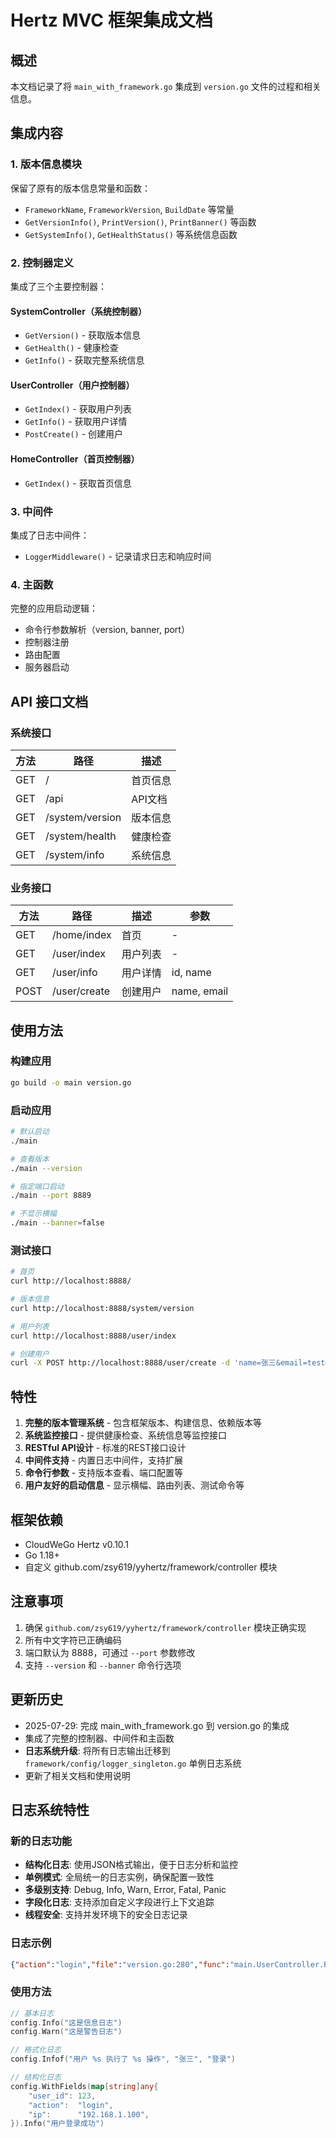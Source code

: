 # Hertz MVC 框架集成文档

## 概述

本文档记录了将 `main_with_framework.go` 集成到 `version.go` 文件的过程和相关信息。

## 集成内容

### 1. 版本信息模块

保留了原有的版本信息常量和函数：
- `FrameworkName`, `FrameworkVersion`, `BuildDate` 等常量
- `GetVersionInfo()`, `PrintVersion()`, `PrintBanner()` 等函数
- `GetSystemInfo()`, `GetHealthStatus()` 等系统信息函数

### 2. 控制器定义

集成了三个主要控制器：

#### SystemController（系统控制器）
- `GetVersion()` - 获取版本信息
- `GetHealth()` - 健康检查
- `GetInfo()` - 获取完整系统信息

#### UserController（用户控制器）
- `GetIndex()` - 获取用户列表
- `GetInfo()` - 获取用户详情
- `PostCreate()` - 创建用户

#### HomeController（首页控制器）
- `GetIndex()` - 获取首页信息

### 3. 中间件

集成了日志中间件：
- `LoggerMiddleware()` - 记录请求日志和响应时间

### 4. 主函数

完整的应用启动逻辑：
- 命令行参数解析（version, banner, port）
- 控制器注册
- 路由配置
- 服务器启动

## API 接口文档

### 系统接口

| 方法 | 路径 | 描述 |
|------|------|------|
| GET | / | 首页信息 |
| GET | /api | API文档 |
| GET | /system/version | 版本信息 |
| GET | /system/health | 健康检查 |
| GET | /system/info | 系统信息 |

### 业务接口

| 方法 | 路径 | 描述 | 参数 |
|------|------|------|------|
| GET | /home/index | 首页 | - |
| GET | /user/index | 用户列表 | - |
| GET | /user/info | 用户详情 | id, name |
| POST | /user/create | 创建用户 | name, email |

## 使用方法

### 构建应用

```bash
go build -o main version.go
```

### 启动应用

```bash
# 默认启动
./main

# 查看版本
./main --version

# 指定端口启动
./main --port 8889

# 不显示横幅
./main --banner=false
```

### 测试接口

```bash
# 首页
curl http://localhost:8888/

# 版本信息
curl http://localhost:8888/system/version

# 用户列表
curl http://localhost:8888/user/index

# 创建用户
curl -X POST http://localhost:8888/user/create -d 'name=张三&email=test@example.com'
```

## 特性

1. **完整的版本管理系统** - 包含框架版本、构建信息、依赖版本等
2. **系统监控接口** - 提供健康检查、系统信息等监控接口
3. **RESTful API设计** - 标准的REST接口设计
4. **中间件支持** - 内置日志中间件，支持扩展
5. **命令行参数** - 支持版本查看、端口配置等
6. **用户友好的启动信息** - 显示横幅、路由列表、测试命令等

## 框架依赖

- CloudWeGo Hertz v0.10.1
- Go 1.18+
- 自定义 github.com/zsy619/yyhertz/framework/controller 模块

## 注意事项

1. 确保 `github.com/zsy619/yyhertz/framework/controller` 模块正确实现
2. 所有中文字符已正确编码
3. 端口默认为 8888，可通过 `--port` 参数修改
4. 支持 `--version` 和 `--banner` 命令行选项

## 更新历史

- 2025-07-29: 完成 main_with_framework.go 到 version.go 的集成
- 集成了完整的控制器、中间件和主函数
- **日志系统升级**: 将所有日志输出迁移到 `framework/config/logger_singleton.go` 单例日志系统
- 更新了相关文档和使用说明

## 日志系统特性

### 新的日志功能
- **结构化日志**: 使用JSON格式输出，便于日志分析和监控
- **单例模式**: 全局统一的日志实例，确保配置一致性
- **多级别支持**: Debug, Info, Warn, Error, Fatal, Panic
- **字段化日志**: 支持添加自定义字段进行上下文追踪
- **线程安全**: 支持并发环境下的安全日志记录

### 日志示例
```json
{"action":"login","file":"version.go:280","func":"main.UserController.PostCreate","ip":"192.168.1.100","level":"info","msg":"创建用户请求","time":"2025-07-29T22:55:03+08:00","user_id":123}
```

### 使用方法
```go
// 基本日志
config.Info("这是信息日志")
config.Warn("这是警告日志")

// 格式化日志
config.Infof("用户 %s 执行了 %s 操作", "张三", "登录")

// 结构化日志
config.WithFields(map[string]any{
    "user_id": 123,
    "action":  "login",
    "ip":      "192.168.1.100",
}).Info("用户登录成功")
```